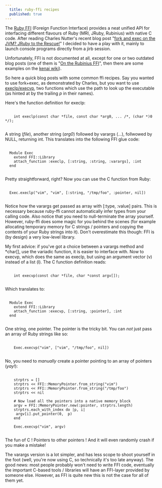 ```yaml
---
  title: ruby-ffi recipes
  published: true
---
```




The [Ruby FFI](http://kenai.com/projects/ruby-ffi) (Foreign Function Interface) provides a neat unified
API for interfacing different flavours of Ruby (MRI, JRuby, Rubinius) with native C code. After
reading Charles Nutter's recent blog post "[fork and exec on the JVM? JRuby to the Rescue!](http://blog.headius.com/2009/05/fork-and-exec-on-jvm-jruby-to-rescue.html)" 
I decided to have a play with it, mainly to launch console programs directly from a jirb session.

Unfortunately, FFI is not documented at all, except for one or two outdated
blog posts (one of them is "[On the Rubinius FFI](http://lifegoo.pluskid.org/?p=370)", then there are some examples on
the [kenai wiki](http://kenai.com/projects/ruby-ffi/pages/Examples)).

So here a quick blog posts with some common ffi recipes. Say you wanted to use fork+exec, as demonstrated by
Charles, but you want to use [execlp/execvp](http://www.opengroup.org/onlinepubs/009695399/functions/execlp.html), 
two functions which use the path to look up the executable (as hinted at by the trailing *p* in their names).

Here's the function definition for execlp:

<pre>
  <code class="c++">
    int execlp(const char *file, const char *arg0, ... /*, (char *)0 */);
  </code>
</pre>

A string (*file*), another string (*arg0*) followed by varargs (...), follwowed by NULL, returning int.
This translates into the following FFI glue code:

<pre>
  <code>
  Module Exec
    extend FFI::Library
    attach_function :execlp, [:string, :string, :varargs], :int        
  end
  </code>
</pre>

Pretty straightforward, right? Now you can use the C function from Ruby:

<pre>
  <code>
  Exec.execlp("vim", "vim", [:string, "/tmp/foo", :pointer, nil])
  </code>
</pre>

Notice how the varargs get passed as array with [:type, :value] pairs. This is necessary because ruby-ffi cannot
automatically infer types from your calling code. Also notice that you need to null-terminate the array yourself. 
However, ruby-ffi does some magic for you behind the scenes (for example allocating temporary memory for C strings /
pointers and copying the contents of your Ruby strings into it). Don't overestimate this though: FFI is (by design)
a very low-level library.

My first advice: if you've got a choice between a varargs method and *char[], use the variadic function, it is easier 
to interface with. Now to execvp, which does the same as execlp, but using an argument vector (v) instead of a 
list (l). The C function definition reads:

<pre>
  <code>
    int execvp(const char *file, char *const argv[]);
  </code>
</pre>      
  
  
Which translates to:

<pre>
  <code>
  Module Exec
    extend FFI::Library
    attach_function :execvp, [:string, :pointer], :int
  end
  </code>
</pre>
  
One string, one pointer. The pointer is the tricky bit. You can *not* just pass an array of Ruby strings like so:

<pre>
  <code>
    Exec.execvp("vim", ["vim", "/tmp/foo", nil]) 
  </code>
</pre>
    
No, you need to *manually* create a pointer pointing to an array of pointers (*yay!*):

<pre>
  <code class="ruby">
    strptrs = []
    strptrs << FFI::MemoryPointer.from_string("vim")
    strptrs << FFI::MemoryPointer.from_string("/tmp/foo")
    strptrs << nil

    # Now load all the pointers into a native memory block
    argv = FFI::MemoryPointer.new(:pointer, strptrs.length)
    strptrs.each_with_index do |p, i|
     argv[i].put_pointer(0,  p)
    end

    Exec.execvp("vim", argv)
  </code>
</pre>

The fun of C ! Pointers to other pointers ! And it will even randomly crash if you make a mistake! 

The varargs version is a lot simpler, and has less scope to shoot yourself in the foot (well, you're now using C,
so technically it's too late anyway). The good news: most people probably won't need to write FFI code, eventually the
important C-based tools / libraries will have an FFI-layer provided by someone else. However, as FFI is quite new this
is not the case for all of them yet.
